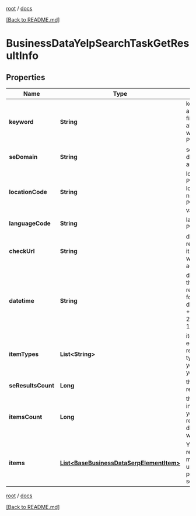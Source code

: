 [root](./../ "root") / [docs](./ "docs")

[[Back to README.md]](./../README.md "[Back to README.md]")

# BusinessDataYelpSearchTaskGetResultInfo

## Properties

| Name | Type | Description | Notes |
|------------ | ------------- | ------------- | -------------|
|**keyword** | **String** | keyword received in a POST array this field will contain the alias parameter if it was specified in a POST array |  [optional] |
|**seDomain** | **String** | search engine domain in a POST array |  [optional] |
|**locationCode** | **String** | location code in a POST array if location_code was not specified in a POST array, the value equals null |  [optional] |
|**languageCode** | **String** | language code in a POST array |  [optional] |
|**checkUrl** | **String** | direct URL to Yelp results you can use it to make sure that we provided accurate results |  [optional] |
|**datetime** | **String** | date and time when the result was received in the UTC format: “yyyy-mm-dd hh-mm-ss +00:00” example: 2019-11-15 12:57:46 +00:00 |  [optional] |
|**itemTypes** | **List&lt;String&gt;** | item types encountered in the result possible item types: yelp_search_organic, yelp_search_paid |  [optional] |
|**seResultsCount** | **Long** | the total number of results |  [optional] |
|**itemsCount** | **Long** | the number of items in the results array you can get more results by using the depth parameter when setting a task |  [optional] |
|**items** | [**List&lt;BaseBusinessDataSerpElementItem&gt;**](BaseBusinessDataSerpElementItem.md) | Yelp search listing results you can get more results by using the depth parameter when setting a task |  [optional] |

[root](./../ "root") / [docs](./ "docs")

[[Back to README.md]](./../README.md "[Back to README.md]")
